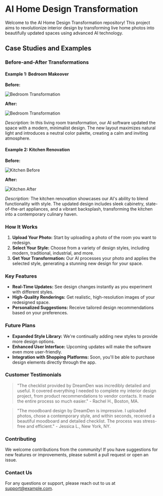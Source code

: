 # AI Home Design Transformation

Welcome to the AI Home Design Transformation repository! This project aims to revolutionize interior design by transforming live home photos into beautifully updated spaces using advanced AI technology.

## Case Studies and Examples

### Before-and-After Transformations

#### Example 1: Bedroom Makeover

**Before:**

![Bedroom Transformation](https://static.wixstatic.com/media/fa47b7_ebd43571edfe4775bee7e66da8b26454~mv2.png/v1/fill/w_513,h_377,al_c,q_85,usm_0.66_1.00_0.01,enc_auto/13.png)

**After:**

![Bedroom Transformation](https://static.wixstatic.com/media/fa47b7_b13cbd58c77747b695d837dae0bfe100~mv2.png/v1/fill/w_513,h_377,al_c,q_85,usm_0.66_1.00_0.01,enc_auto/14.png)

*Description:* In this living room transformation, our AI software updated the space with a modern, minimalist design. The new layout maximizes natural light and introduces a neutral color palette, creating a calm and inviting atmosphere.

#### Example 2: Kitchen Renovation

**Before:**

![Kitchen Before](https://static.wixstatic.com/media/fa47b7_9b005df4ad624e6e9346ca5c6bb52597~mv2.png/v1/fill/w_516,h_377,al_c,q_85,usm_0.66_1.00_0.01,enc_auto/7.png)

**After:**

![Kitchen After](https://static.wixstatic.com/media/fa47b7_00996f4ddf4b44279156f7f40d083bc9~mv2.png/v1/fill/w_516,h_377,al_c,q_85,usm_0.66_1.00_0.01,enc_auto/8.png)

*Description:* The kitchen renovation showcases our AI's ability to blend functionality with style. The updated design includes sleek cabinetry, state-of-the-art appliances, and a vibrant backsplash, transforming the kitchen into a contemporary culinary haven.

### How It Works

1. **Upload Your Photo:** Start by uploading a photo of the room you want to redesign.
2. **Select Your Style:** Choose from a variety of design styles, including modern, traditional, industrial, and more.
3. **Get Your Transformation:** Our AI processes your photo and applies the selected style, generating a stunning new design for your space.

### Key Features

- **Real-Time Updates:** See design changes instantly as you experiment with different styles.
- **High-Quality Renderings:** Get realistic, high-resolution images of your redesigned space.
- **Personalized Suggestions:** Receive tailored design recommendations based on your preferences.

### Future Plans

- **Expanded Style Library:** We're continually adding new styles to provide more design options.
- **Enhanced User Interface:** Upcoming updates will make the software even more user-friendly.
- **Integration with Shopping Platforms:** Soon, you'll be able to purchase design elements directly through the app.

### Customer Testimonials

> "The checklist provided by DreamDen was incredibly detailed and useful. It covered everything I needed to complete my interior design project, from product recommendations to vendor contacts. It made the entire process so much easier." - Rachel H., Boston, MA.

> "The moodboard design by DreamDen is impressive. I uploaded photos, chose a contemporary style, and within seconds, received a beautiful moodboard and detailed checklist. The process was stress-free and efficient." - Jessica L., New York, NY.

### Contributing

We welcome contributions from the community! If you have suggestions for new features or improvements, please submit a pull request or open an issue.

### Contact Us

For any questions or support, please reach out to us at [support@example.com](mailto:info@dreamden.ai).
